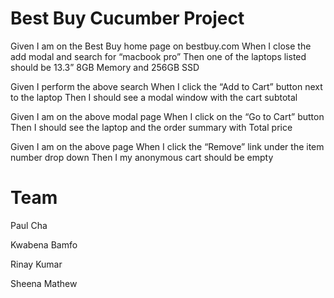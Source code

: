 # Best Buy Cucumber Project

Given I am on the Best Buy home page on bestbuy.com
When I close the add modal and search for “macbook pro”
Then one of the laptops listed should be 13.3” 8GB Memory and 256GB SSD

Given I perform the above search
When I click the “Add to Cart” button next to the laptop
Then I should see a modal window with the cart subtotal

Given I am on the above modal page
When I click on the “Go to Cart” button
Then I should see the laptop and the order summary with Total price

Given I am on the above page
When I click the “Remove” link under the item number drop down
Then I my anonymous cart should be empty

# Team

Paul Cha

Kwabena Bamfo

Rinay Kumar

Sheena Mathew

